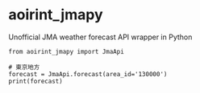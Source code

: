 # aoirint_jmapy

Unofficial JMA weather forecast API wrapper in Python

```
from aoirint_jmapy import JmaApi

# 東京地方
forecast = JmaApi.forecast(area_id='130000')
print(forecast)
```
